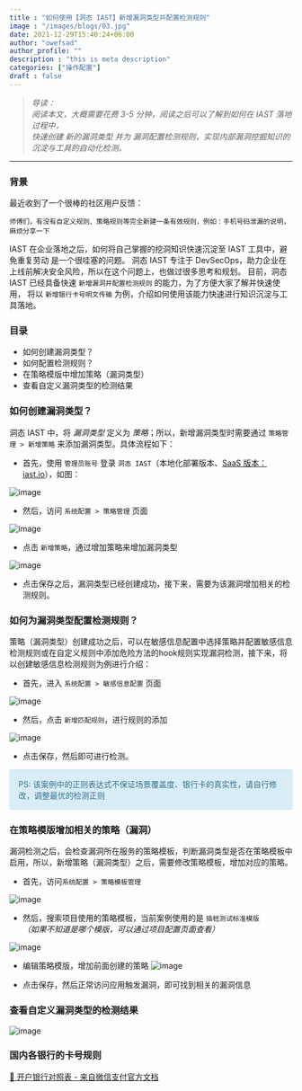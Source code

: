 ```yaml
---
title : "如何使用【洞态 IAST】新增漏洞类型并配置检测规则"
image : "/images/blogs/03.jpg"
date: 2021-12-29T15:40:24+06:00
author: "owefsad"
author_profile: ""
description : "this is meta description"
categories: ["操作配置"]
draft : false
---
```


> _导读：<br>阅读本文，大概需要花费 3-5 分钟，阅读之后可以了解到如何在 IAST 落地过程中，<br>快速创建 新的漏洞类型 并为 漏洞配置检测规则，实现内部漏洞挖掘知识的沉淀与工具的自动化检测。_

<hr>

### 背景

最近收到了一个很棒的社区用户反馈：

`师傅们，有没有自定义规则、策略规则等完全新建一条有效规则，例如：手机号码泄漏的说明，麻烦分享一下`

IAST 在企业落地之后，如何将自己掌握的挖洞知识快速沉淀至 IAST 工具中，避免重复劳动 是一个很哇塞的问题。
洞态 IAST 专注于 DevSecOps，助力企业在上线前解决安全风险，所以在这个问题上，也做过很多思考和规划。
目前，洞态 IAST 已经具备快速 `新增漏洞并配置检测规则` 的能力，为了方便大家了解并快速使用，
将以 `新增银行卡号明文传输` 为例，介绍如何使用该能力快速进行知识沉淀与工具落地。

### 目录

* 如何创建漏洞类型？
* 如何配置检测规则？
* 在策略模版中增加策略（漏洞类型）
* 查看自定义漏洞类型的检测结果

### 如何创建漏洞类型？

洞态 IAST 中，将 _漏洞类型_ 定义为 _策略_；所以，新增漏洞类型时需要通过 `策略管理 > 新增策略` 来添加漏洞类型。具体流程如下：

* 首先，使用 `管理员账号` 登录 `洞态 IAST`（本地化部署版本、[SaaS 版本：iast.io](iast.io)），如图：

![image](/images/blogs/post-1/00.png)

* 然后，访问 `系统配置 > 策略管理` 页面

![image](/images/blogs/post-1/01.png)

* 点击 `新增策略`，通过增加策略来增加漏洞类型

![image](/images/blogs/post-1/02.png)

* 点击保存之后，漏洞类型已经创建成功，接下来，需要为该漏洞增加相关的检测规则。

### 如何为漏洞类型配置检测规则？

策略（漏洞类型）创建成功之后，可以在敏感信息配置中选择策略并配置敏感信息检测规则或在自定义规则中添加危险方法的hook规则实现漏洞检测，接下来，将以创建敏感信息检测规则为例进行介绍：

* 首先，进入 `系统配置 > 敏感信息配置` 页面

![image](/images/blogs/post-1/03.png)

* 然后，点击 `新增匹配规则`，进行规则的添加

![image](/images/blogs/post-1/04.png)

* 点击保存，然后即可进行检测。

<div style="padding: 15px; border: 1px solid transparent; border-color: transparent; margin-bottom: 20px; border-radius: 4px; color: #31708f; background-color: #d9edf7; border-color: #bce8f1;">
PS: 该案例中的正则表达式不保证场景覆盖度、银行卡的真实性，请自行修改，调整最优的检测正则
</div>

### 在策略模版增加相关的策略（漏洞）

漏洞检测之后，会检查漏洞所在服务的策略模板，判断漏洞类型是否在策略模板中启用，所以，新增策略（漏洞类型）之后，需要修改策略模板，增加对应的策略。

* 首先，访问`系统配置 > 策略模板管理`

![image](/images/blogs/post-1/05.png)

* 然后，搜索项目使用的策略模板，当前案例使用的是 `插桩测试标准模版` 
<br>_（如果不知道是哪个模版，可以通过项目配置页面查看）_

![image](/images/blogs/post-1/06.png)

* 编辑策略模版，增加前面创建的策略
![image](/images/blogs/post-1/07.png)

* 点击保存，然后正常访问应用触发漏洞，即可找到相关的漏洞信息

### 查看自定义漏洞类型的检测结果

![image](/images/blogs/post-1/08.png)

### 国内各银行的卡号规则
<a href="https://pay.weixin.qq.com/wiki/doc/api/xiaowei.php?chapter=22_1" target="_blank"> 🔗 开户银行对照表 - 来自微信支付官方文档</a>





